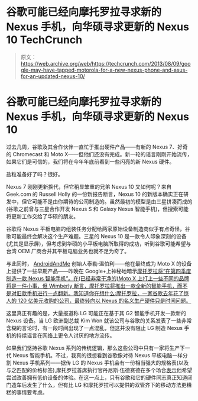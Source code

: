 # 谷歌可能已经向摩托罗拉寻求新的 Nexus 手机，向华硕寻求更新的 Nexus 10 TechCrunch

> 原文：<https://web.archive.org/web/https://techcrunch.com/2013/08/09/google-may-have-tapped-motorola-for-a-new-nexus-phone-and-asus-for-an-updated-nexus-10/>

# 谷歌可能已经向摩托罗拉寻求新的 Nexus 手机，向华硕寻求更新的 Nexus 10

过去几周，谷歌及其合作伙伴一直忙于推出硬件产品——有新的 Nexus 7、好奇的 Chromecast 和 Moto X——但他们还没有完成。新一轮的谣言刚刚开始流传，如果它们是可信的，我们将在今年年底前看到一些闪亮的新 Nexus 硬件。

盐粒准备好了吗？很好。

Nexus 7 刚刚更新换代，但它稍显笨重的兄弟 Nexus 10 又如何呢？来自 Geek.com 的 Russell Holly 的一份新报告断言，Nexus 10 的新版本确实正在研发中，但它可能不是由你期待的公司制造的。虽然最初的模型是由三星拼凑而成的(谷歌之前曾与三星合作开发 Nexus S 和 Galaxy Nexus 智能手机)，但搜索可能将更新工作交给了华硕的朋友。

谷歌将 Nexus 平板电脑的组装任务分配给两家原始设备制造商似乎有点奇怪，谷歌可能最终会解决这个生产难题。三星的 Nexus 10 是一款令人印象深刻的设备(尤其是显示屏)，但考虑到华硕的小平板电脑所取得的成功，听到谷歌可能希望与台湾 OEM 厂商合并其平板电脑业务也就不足为奇了。

与此同时， [AndroidAndMe](https://web.archive.org/web/20221209135601/http://www.androidandme.com/) 创始人泰勒·温伯利——他在最终成为 Moto X 的设备上提供了一些早期产品——昨晚在 Google+上神秘地暗示[摩托罗拉将“在第四季度制造一款 Nexus 智能手机”。在(已经非常干净的)Moto X 上打上一些不同的品牌将是一件小事，但 Wimberly 断言，摩托罗拉将推出一款全新的智能手机，而不是对旧款手机进行一点翻新。我知道你在想什么:摩托罗拉，一家谷歌去年花了惊人的 120 亿美元收购的公司，最终转向以 Nexus 的名义生产硬件只是时间问题。](https://web.archive.org/web/20221209135601/https://plus.google.com/110694450299661318989/posts/STekvhBfc9R)

这里真正有趣的是，大量报道称 LG 可能正在基于其 G2 智能手机开发一款新的 Nexus 设备。当 LG 欧洲副总裁 Kim Won 就该公司与谷歌的关系发表了一些非常含糊的言论时，有一段时间出现了一点混乱，但这并没有阻止 LG 制造 Nexus 手机的持续谣言在网络上更令人讨厌的地方流传。

如果我们坚持谷歌 Nexus 系列的传统逻辑，那么这些公司中只有一家将生产下一代 Nexus 智能手机。不过，我真的很想看到谷歌像对待 Nexus 平板电脑一样分割 Nexus 手机系列——据传 LG 的 Nexus 手机会有一份相当强大的规格表(以及与之匹配的价格标签),摩托罗拉首席执行官丹尼斯·伍德赛德在多个场合[表示](https://web.archive.org/web/20221209135601/http://news.cnet.com/8301-1035_3-57596629-94/motorola-ceo-dont-worry-cheaper-moto-x-in-the-works/?part=rss&subj=news&tag=title)他希望尝试改善拥有低价设备的体验。在这一点上，只有谷歌和它的硬件同志真正知道闭门造车后发生了什么，但有比 LG 和摩托罗拉可以提供的双管齐下的移动方法更糟糕的事情要考虑。